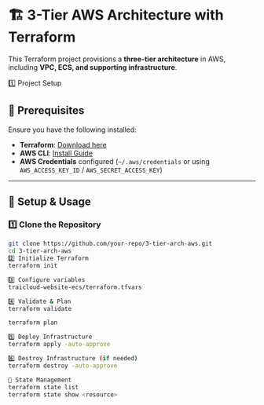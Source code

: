 # 🏗️ 3-Tier AWS Architecture with Terraform

This Terraform project provisions a **three-tier architecture** in AWS, including **VPC, ECS, and supporting infrastructure**.


1️⃣ Project Setup
  ## 🚀 **Prerequisites**
Ensure you have the following installed:
- **Terraform**: [Download here](https://developer.hashicorp.com/terraform/downloads)
- **AWS CLI**: [Install Guide](https://docs.aws.amazon.com/cli/latest/userguide/install-cliv2.html)
- **AWS Credentials** configured (`~/.aws/credentials` or using `AWS_ACCESS_KEY_ID` / `AWS_SECRET_ACCESS_KEY`)

---

## 📌 **Setup & Usage**
### **1️⃣ Clone the Repository**
```sh
git clone https://github.com/your-repo/3-tier-arch-aws.git
cd 3-tier-arch-aws
2️⃣ Initialize Terraform
terraform init

3️⃣ Configure variables
traicloud-website-ecs/terraform.tfvars

4️⃣ Validate & Plan
terraform validate

terraform plan

5️⃣ Deploy Infrastructure
terraform apply -auto-approve

6️⃣ Destroy Infrastructure (if needed)
terraform destroy -auto-approve

🔑 State Management
terraform state list
terraform state show <resource>
